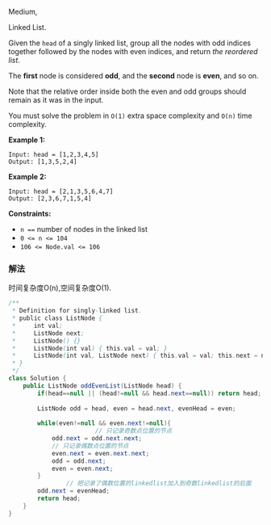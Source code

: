 Medium,  

Linked List.

Given the `head` of a singly linked list, group all the nodes with odd indices together followed by the nodes with even indices, and return *the reordered list*.

The **first** node is considered **odd**, and the **second** node is **even**, and so on.

Note that the relative order inside both the even and odd groups should remain as it was in the input.

You must solve the problem in `O(1)` extra space complexity and `O(n)` time complexity.

**Example 1:**
```
Input: head = [1,2,3,4,5]
Output: [1,3,5,2,4]

```

**Example 2:**

```
Input: head = [2,1,3,5,6,4,7]
Output: [2,3,6,7,1,5,4]

```

**Constraints:**

- `n ==` number of nodes in the linked list
- `0 <= n <= 104`
- `106 <= Node.val <= 106`

### 解法

时间复杂度O(n),空间复杂度O(1).

```java
/**
 * Definition for singly-linked list.
 * public class ListNode {
 *     int val;
 *     ListNode next;
 *     ListNode() {}
 *     ListNode(int val) { this.val = val; }
 *     ListNode(int val, ListNode next) { this.val = val; this.next = next; }
 * }
 */
class Solution {
    public ListNode oddEvenList(ListNode head) {
        if(head==null || (head!=null && head.next==null)) return head;
        
        ListNode odd = head, even = head.next, evenHead = even;
        
        while(even!=null && even.next!=null){
						// 只记录奇数点位置的节点
            odd.next = odd.next.next;
            // 只记录偶数点位置的节点
            even.next = even.next.next;
            odd = odd.next;
            even = even.next;
        }
				// 把记录了偶数位置的linkedlist加入到奇数linkedlist的后面
        odd.next = evenHead;
        return head;
    }
}
```
